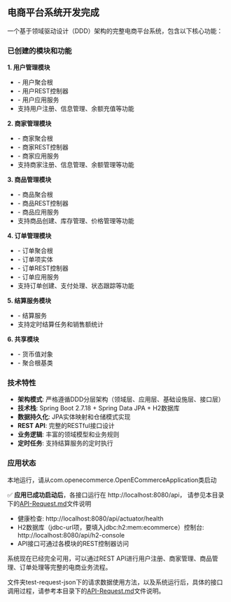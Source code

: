 
## 电商平台系统开发完成

一个基于领域驱动设计（DDD）架构的完整电商平台系统，包含以下核心功能：

### 已创建的模块和功能

**1. 用户管理模块**
- <mcfile name="User.java" path="d:\git-coding\openECommerce\src\main\java\com\openecommerce\user\domain\User.java"></mcfile> - 用户聚合根
- <mcfile name="UserController.java" path="d:\git-coding\openECommerce\src\main\java\com\openecommerce\user\interfaces\rest\UserController.java"></mcfile> - 用户REST控制器
- <mcfile name="UserApplicationService.java" path="d:\git-coding\openECommerce\src\main\java\com\openecommerce\user\application\UserApplicationService.java"></mcfile> - 用户应用服务
- 支持用户注册、信息管理、余额充值等功能

**2. 商家管理模块**
- <mcfile name="Merchant.java" path="d:\git-coding\openECommerce\src\main\java\com\openecommerce\merchant\domain\Merchant.java"></mcfile> - 商家聚合根
- <mcfile name="MerchantController.java" path="d:\git-coding\openECommerce\src\main\java\com\openecommerce\merchant\interfaces\rest\MerchantController.java"></mcfile> - 商家REST控制器
- <mcfile name="MerchantApplicationService.java" path="d:\git-coding\openECommerce\src\main\java\com\openecommerce\merchant\application\MerchantApplicationService.java"></mcfile> - 商家应用服务
- 支持商家注册、信息管理、余额管理等功能

**3. 商品管理模块**
- <mcfile name="Product.java" path="d:\git-coding\openECommerce\src\main\java\com\openecommerce\product\domain\Product.java"></mcfile> - 商品聚合根
- <mcfile name="ProductController.java" path="d:\git-coding\openECommerce\src\main\java\com\openecommerce\product\interfaces\rest\ProductController.java"></mcfile> - 商品REST控制器
- <mcfile name="ProductApplicationService.java" path="d:\git-coding\openECommerce\src\main\java\com\openecommerce\product\application\ProductApplicationService.java"></mcfile> - 商品应用服务
- 支持商品创建、库存管理、价格管理等功能

**4. 订单管理模块**
- <mcfile name="Order.java" path="d:\git-coding\openECommerce\src\main\java\com\openecommerce\order\domain\Order.java"></mcfile> - 订单聚合根
- <mcfile name="OrderItem.java" path="d:\git-coding\openECommerce\src\main\java\com\openecommerce\order\domain\OrderItem.java"></mcfile> - 订单项实体
- <mcfile name="OrderController.java" path="d:\git-coding\openECommerce\src\main\java\com\openecommerce\order\interfaces\rest\OrderController.java"></mcfile> - 订单REST控制器
- <mcfile name="OrderApplicationService.java" path="d:\git-coding\openECommerce\src\main\java\com\openecommerce\order\application\OrderApplicationService.java"></mcfile> - 订单应用服务
- 支持订单创建、支付处理、状态跟踪等功能

**5. 结算服务模块**
- <mcfile name="SettlementService.java" path="d:\git-coding\openECommerce\src\main\java\com\openecommerce\settlement\application\SettlementService.java"></mcfile> - 结算服务
- 支持定时结算任务和销售额统计

**6. 共享模块**
- <mcfile name="Money.java" path="d:\git-coding\openECommerce\src\main\java\com\openecommerce\shared\domain\Money.java"></mcfile> - 货币值对象
- <mcfile name="AggregateRoot.java" path="d:\git-coding\openECommerce\src\main\java\com\openecommerce\shared\domain\AggregateRoot.java"></mcfile> - 聚合根基类

### 技术特性

- **架构模式**: 严格遵循DDD分层架构（领域层、应用层、基础设施层、接口层）
- **技术栈**: Spring Boot 2.7.18 + Spring Data JPA + H2数据库
- **数据持久化**: JPA实体映射和仓储模式实现
- **REST API**: 完整的RESTful接口设计
- **业务逻辑**: 丰富的领域模型和业务规则
- **定时任务**: 支持结算服务的定时执行

### 应用状态
本地运行，请从com.openecommerce.OpenECommerceApplication类启动

✅ **应用已成功启动后**，各接口运行在 http://localhost:8080/api， 请参见本目录下的[API-Request.md][1]文件说明

- 健康检查: http://localhost:8080/api/actuator/health
- H2数据库（jdbc-url项，要填入jdbc:h2:mem:ecommerce）控制台: http://localhost:8080/api/h2-console
- API接口可通过各模块的REST控制器访问

系统现在已经完全可用，可以通过REST API进行用户注册、商家管理、商品管理、订单处理等完整的电商业务流程。

文件夹test-request-json下的请求数据使用方法，以及系统运行后，具体的接口调用过程，请参考本目录下的[API-Request.md][1]文件说明。



[1]: https://github.com/liruixue008/openECommerce/blob/main/API-Request.md
